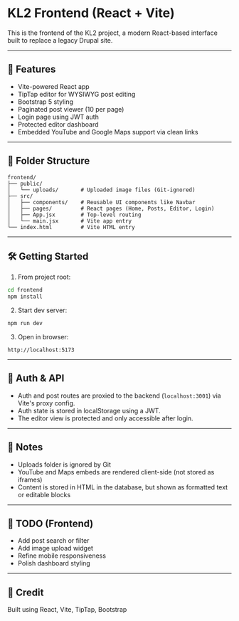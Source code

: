 # KL2 Frontend (React + Vite)

This is the frontend of the KL2 project, a modern React-based interface built to replace a legacy Drupal site.

---

## 🚀 Features

- Vite-powered React app
- TipTap editor for WYSIWYG post editing
- Bootstrap 5 styling
- Paginated post viewer (10 per page)
- Login page using JWT auth
- Protected editor dashboard
- Embedded YouTube and Google Maps support via clean links

---

## 📁 Folder Structure

```
frontend/
├── public/
│   └── uploads/       # Uploaded image files (Git-ignored)
├── src/
│   ├── components/    # Reusable UI components like Navbar
│   ├── pages/         # React pages (Home, Posts, Editor, Login)
│   ├── App.jsx        # Top-level routing
│   └── main.jsx       # Vite app entry
└── index.html         # Vite HTML entry
```

---

## 🛠️ Getting Started

1. From project root:
```bash
cd frontend
npm install
```

2. Start dev server:
```bash
npm run dev
```

3. Open in browser:
```
http://localhost:5173
```

---

## 🔐 Auth & API

- Auth and post routes are proxied to the backend (`localhost:3001`) via Vite's proxy config.
- Auth state is stored in localStorage using a JWT.
- The editor view is protected and only accessible after login.

---

## 🧾 Notes

- Uploads folder is ignored by Git
- YouTube and Maps embeds are rendered client-side (not stored as iframes)
- Content is stored in HTML in the database, but shown as formatted text or editable blocks

---

## 📌 TODO (Frontend)

- Add post search or filter
- Add image upload widget
- Refine mobile responsiveness
- Polish dashboard styling

---

## 🙌 Credit

Built using React, Vite, TipTap, Bootstrap

